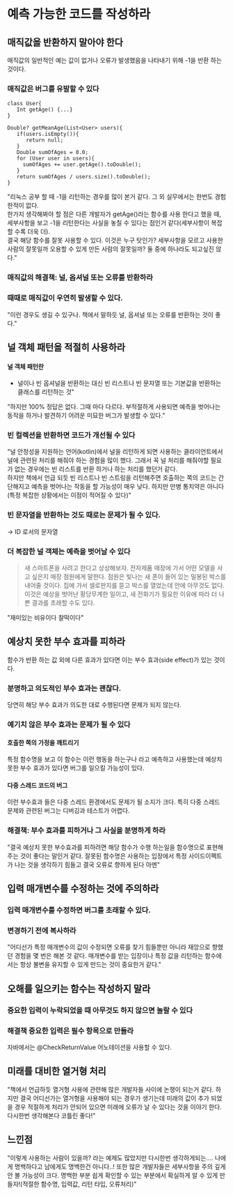 # 예측 가능한 코드를 작성하라

## 매직값을 반환하지 말아야 한다
매직값의 일반적인 예는 값이 없거나 오류가 발생했음을 나타내기 위해 -1을 반환 하는 것이다.

### 매직값은 버그를 유발할 수 있다
```
class User{
   Int getAge() {...}
}

Double? getMeanAge(List<User> users){
   if(users.isEmpty()){
      return null;
   }
   Double sumOfAges = 0.0;
   for (User user in users){
     sumOfAges += user.getAge().toDouble();
   }
   return sumOfAges / users.size().toDouble();
}
```

"리눅스 공부 할 때 -1을 리턴하는 경우를 많이 본거 같다. 그 외 실무에서는 한번도 경험한적이 없다.   
한가지 생각해봐야 할 점은 다른 개발자가 getAge()라는 함수를 사용 한다고 했을 때, 세부사항을 보고 -1을 리턴한다는 사실을 놓칠 수 있다는 점인거 같다(세부사항이 복잡할 수록 더욱 더).  
결국 해당 함수를 잘못 사용할 수 있다. 이것은 누구 탓인가? 세부사항을 모르고 사용한 사람의 잘못일까 오용할 수 있게 만든 사람의 잘못일까? 둘 중에 하나라도 되고싶진 않다."

### 매직값의 해결책: 널, 옵셔널 또는 오류를 반환하라

### 때때로 매직값이 우연히 발생할 수 있다.
"이런 경우도 생길 수 있구나. 책에서 말하듯 널, 옵셔널 또는 오류를 반환하는 것이 좋다."

## 널 객체 패턴을 적절히 사용하라
#### 널 객체 패턴란
- 널이나 빈 옵셔널을 반환하는 대신 빈 리스트나 빈 문자열 또는 기본값을 반환하는 클래스를 리턴하는 것"

"하지만 100% 정답은 없다. 그때 마다 다르다. 부적절하게 사용되면 예측을 벗어나는 동작을 하거나 발견하기 어려운 미묘한 버그가 발생할 수 있다."
### 빈 컬렉션을 반환하면 코드가 개선될 수 있다
"널 안정성을 지원하는 언어(kotlin)에서 널을 리턴하게 되면 사용하는 클라이언트에서 널에 관련된 처리를 해줘야 하는 경험을 많이 했다. 그래서 꼭 널 처리를 해줘야할 필요가 없는 경우에는 빈 리스트를 반환 하거나 하는 처리를 했던거 같다.  
하지만 책에서 언급 되듯 빈 리스트나 빈 스트링을 리턴해주면 호출하는 쪽의 코드는 간단해지고 예측을 벗어나는 작동을 할 가능성이 매우 낮다. 하지만 만병 통치약은 아니다(특정 복잡한 상황에서는 이점이 적어질 수 있다)"
### 빈 문자열을 반환하는 것도 때로는 문제가 될 수 있다.
-> ID 로서의 문자열
### 더 복잡한 널 객체는 예측을 벗어날 수 있다
> 새 스마트폰을 사려고 한다고 상상해보자. 전자제품 매장에 가서 어떤 모델을 사고 싶은지 매장 점원에게 말한다. 점원은 빛나는 새 폰이 들어 있는 밀봉된 박스를 내어줄 것이다. 집에 가서 셀로판지를 뜯고 박스를 열었는데 안에 아무것도 없다.
> 이것은 예상을 벗어난 황당무계한 일이고, 새 전화기가 필요한 이유에 따라 더 나쁜 결과를 초래할 수도 있다.

"재미있는 비유이다 찰떡이다"
## 예상치 못한 부수 효과를 피하라
함수가 반환 하는 값 외에 다른 효과가 있다면 이는 부수 효과(side effect)가 있는 것이다.
### 분명하고 의도적인 부수 효과는 괜찮다.
당연히 해당 부수 효과가 의도한 대로 수행된다면 문제가 되지 않는다.
### 예기치 않은 부수 효과는 문제가 될 수 있다
#### 호출한 쪽의 가정을 깨트리기
특정 함수명을 보고 이 함수는 이런 행동을 하는구나 라고 예측하고 사용했는데 예상치 못한 부수 효과가 있다면 버그를 일으킬 가능성이 있다.
#### 다중 스레드 코드의 버그
이런 부수효과 들은 다중 스레드 환경에서도 문제가 될 소지가 크다. 특히 다중 스레드 문제와 관련된 버그는 디버깅과 테스트가 어렵다.
### 해결책: 부수 효과를 피하거나 그 사실을 분명하게 하라
"결국 예상치 못한 부수효과를 피하려면 해당 함수가 수행 하는일을 함수명으로 표현해주는 것이 좋다는 말인거 같다. 잘못된 함수명은 사용하는 입장에서 특정 사이드이펙트가 나는 것을 생각하기 힘들고 결국 오류로 향하게 된다 아멘"

## 입력 매개변수를 수정하는 것에 주의하라
### 입력 매개변수를 수정하면 버그를 초래할 수 있다.
### 변경하기 전에 복사하라
"어디선가 특정 매개변수의 값이 수정되면 오류를 찾기 힘들뿐만 아니라 재앙으로 향했던 경험을 몇 번은 해본 것 같다. 매개변수를 받는 입장이나 특정 값을 리턴하는 함수에서는 항상 불변을 유지할 수 있게 만드는 것이 중요한거 같다."

## 오해를 일으키는 함수는 작성하지 말라
### 중요한 입력이 누락되었을 때 아무것도 하지 않으면 놀랄 수 있다
### 해결책 중요한 입력은 필수 항목으로 만들라
자바에서는 @CheckReturnValue 어노테이션을 사용할 수 있다.

## 미래를 대비한 열거형 처리
"책에서 언급하듯 열거형 사용에 관련해 많은 개발자들 사이에 논쟁이 되는거 같다. 하지만 결국 어디선가는 열거형을 사용해야 되는 경우가 생기는데 미래의 값이 추가 되었을 경우 적절하게 처리가 안되어 있으면 미래에 오류가 날 수 있다는 것을 이야기 한다. 다시한번 생각해본다 코틀린 좋다!"

## 느낀점
"이렇게 사용하는 사람이 있을까? 라는 예제도 많았지만 다시한번 생각하게되는.... 나에게 명백하다고 남에게도 명백한건 아니다..! 또한 많은 개발자들은 세부사항을 주의 깊게 안 볼 가능성이 크다. 명백한 부분 쉽게 확인할 수 있는 부분에서 확실하게 알 수 있게 만들자!(적절한 함수명, 입력값, 리턴 타입, 오류처리)"
